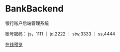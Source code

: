 # BankBackend

银行账户后端管理系统

账号密码：
js，1111 ｜ jd,2222 ｜ stw,3333 ｜ ss,4444

[在线预览](https://ulyssescode.com/bankback/)

